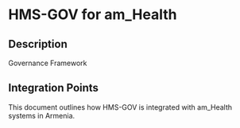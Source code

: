 # HMS-GOV for am_Health

## Description

Governance Framework

## Integration Points

This document outlines how HMS-GOV is integrated with am_Health systems in Armenia.
